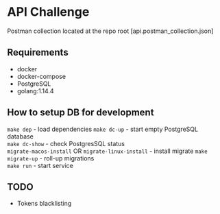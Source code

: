 # API Challenge

Postman collection located at the repo root [api.postman_collection.json]

## Requirements

- docker
- docker-compose
- PostgreSQL
- golang:1.14.4

## How to setup DB for development

```make dep``` - load dependencies
```make dc-up``` - start empty PostgreSQL database  
```make dc-show``` - check PostgresSQL status\
```migrate-macos-install``` OR ```migrate-linux-install``` - install migrate
```make migrate-up``` - roll-up migrations  
```make run``` - start service

## TODO

- Tokens blacklisting
